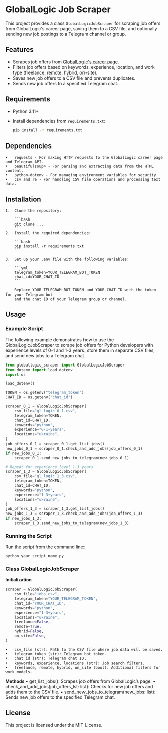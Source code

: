 # GlobalLogic Job Scraper

This project provides a class `GlobalLogicJobScraper` for scraping job offers from GlobalLogic's career page, saving them to a CSV file, and optionally sending new job postings to a Telegram channel or group.

## Features
- Scrapes job offers from [GlobalLogic's career page](https://www.globallogic.com/career-search-page/).
- Filters job offers based on keywords, experience, location, and work type (freelance, remote, hybrid, on-site).
- Saves new job offers to a CSV file and prevents duplicates.
- Sends new job offers to a specified Telegram chat.

## Requirements

- Python 3.11+
- Install dependencies from `requirements.txt`:

  ```bash
  pip install -r requirements.txt
  ```

## Dependencies
	•	requests - For making HTTP requests to the GlobalLogic career page and Telegram API.
	•	beautifulsoup4 - For parsing and extracting data from the HTML content.
	•	python-dotenv - For managing environment variables for security.
	•	csv and re - For handling CSV file operations and processing text data.

## Installation
	1.	Clone the repository:

        ```bash
        git clone ...
        ```
    2.	Install the required dependencies:

        ```bash
        pip install -r requirements.txt
        ```

    3.	Set up your .env file with the following variables:

        ```yml
        telegram_token=YOUR_TELEGRAM_BOT_TOKEN
        chat_id=YOUR_CHAT_ID
        ```

        Replace YOUR_TELEGRAM_BOT_TOKEN and YOUR_CHAT_ID with the token for your Telegram bot 
        and the chat ID of your Telegram group or channel.

## Usage

### Example Script

The following example demonstrates how to use the GlobalLogicJobScraper to scrape job offers for Python developers with experience levels of 0-1 and 1-3 years, store them in separate CSV files, and send new jobs to a Telegram chat.

```python
from globallogic_scraper import GlobalLogicJobScraper
from dotenv import load_dotenv
import os

load_dotenv()

TOKEN = os.getenv("telegram_token")
CHAT_ID = os.getenv("chat_id")

scraper_0_1 = GlobalLogicJobScraper(
    csv_file="gl_logic_0_1.csv",
    telegram_token=TOKEN,
    chat_id=CHAT_ID,
    keywords="python",
    experience="0-1+years",
    locations="ukraine",
)
job_offers_0_1 = scraper_0_1.get_list_jobs()
new_jobs_0_1 = scraper_0_1.check_and_add_jobs(job_offers_0_1)
if new_jobs_0_1:
    scraper_0_1.send_new_jobs_to_telegram(new_jobs_0_1)

# Repeat for experience level 1-3 years
scraper_1_3 = GlobalLogicJobScraper(
    csv_file="gl_logic_1_3.csv",
    telegram_token=TOKEN,
    chat_id=CHAT_ID,
    keywords="python",
    experience="1-3+years",
    locations="ukraine",
)
job_offers_1_3 = scraper_1_3.get_list_jobs()
new_jobs_1_3 = scraper_1_3.check_and_add_jobs(job_offers_1_3)
if new_jobs_1_3:
    scraper_1_3.send_new_jobs_to_telegram(new_jobs_1_3)
```

### Running the Script
Run the script from the command line:
```bash
python your_script_name.py
```

### Class GlobalLogicJobScraper
**Initialization**
```python
scraper = GlobalLogicJobScraper(
    csv_file="jobs.csv",
    telegram_token="YOUR_TELEGRAM_TOKEN",
    chat_id="YOUR_CHAT_ID",
    keywords="python",
    experience="1-3+years",
    locations="ukraine",
    freelance=False,
    remote=True,
    hybrid=False,
    on_site=False,
)
```

	•	csv_file (str): Path to the CSV file where job data will be saved.
	•	telegram_token (str): Telegram bot token.
	•	chat_id (str): Telegram chat ID.
	•	keywords, experience, locations (str): Job search filters.
	•	freelance, remote, hybrid, on_site (bool): Additional filters for work models.

**Methods**
	•	get_list_jobs(): Scrapes job offers from GlobalLogic’s page.
	•	check_and_add_jobs(job_offers_lst: list): Checks for new job offers and adds them to the CSV file.
	•	send_new_jobs_to_telegram(new_jobs: list): Sends new job offers to the specified Telegram chat.

## License
This project is licensed under the MIT License.